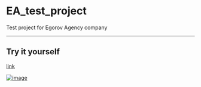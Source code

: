 # EA_test_project

Test project for Egorov Agency company

---

## Try it yourself

[link](https://modsen-art-museum-livid.vercel.app)

[![image](https://github.com/Agathon006/Modsen-Art-Museum/assets/64129058/1ec3b896-1429-47ec-bb8f-45fedfec0a73)](https://modsen-art-museum-livid.vercel.app)
